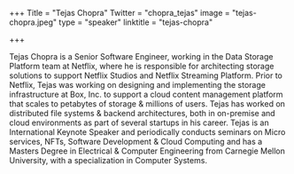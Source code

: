 +++
Title = "Tejas Chopra"
Twitter = "chopra_tejas"
image = "tejas-chopra.jpeg"
type = "speaker"
linktitle = "tejas-chopra"

+++


Tejas Chopra is a Senior Software Engineer, working in the Data Storage Platform team at Netflix, where he is responsible for architecting storage solutions to support Netflix Studios and Netflix Streaming Platform. Prior to Netflix, Tejas was working on designing and implementing the storage infrastructure at Box, Inc. to support a cloud content management platform that scales to petabytes of storage & millions of users. Tejas has worked on distributed file systems & backend architectures, both in on-premise and cloud environments as part of several startups in his career. Tejas is an International Keynote Speaker and periodically conducts seminars on Micro services, NFTs, Software Development & Cloud Computing and has a Masters Degree in Electrical & Computer Engineering from Carnegie Mellon University, with a specialization in Computer Systems.
